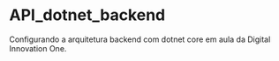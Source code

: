 # API_dotnet_backend
Configurando a arquitetura backend com dotnet core em aula da Digital Innovation One. 

